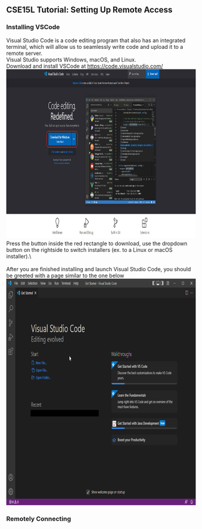 ## CSE15L Tutorial: Setting Up Remote Access
### Installing VSCode
Visual Studio Code is a code editing program that also has an integrated terminal, which will allow us to seamlessly write code and upload it to a remote server. \
Visual Studio supports Windows, macOS, and Linux. \
Download and install VSCode at https://code.visualstudio.com/ \
<img src="/docs/assets/images/vsinstall.png" width="950" height="450"> \
Press the button inside the red rectangle to download, use the dropdown button on the rightside to switch installers (ex. to a Linux or macOS installer).\ 
<br/><br/>
After you are finished installing and launch Visual Studio Code, you should be greeted with a page similar to the one below\
<img src="/docs/assets/images/vsstart.png" width="800" height="600">


### Remotely Connecting

